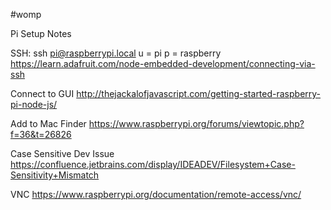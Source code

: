 #womp

Pi Setup Notes

SSH: ssh pi@raspberrypi.local  u = pi p = raspberry
https://learn.adafruit.com/node-embedded-development/connecting-via-ssh

Connect to GUI
http://thejackalofjavascript.com/getting-started-raspberry-pi-node-js/

Add to Mac Finder
https://www.raspberrypi.org/forums/viewtopic.php?f=36&t=26826

Case Sensitive Dev Issue
https://confluence.jetbrains.com/display/IDEADEV/Filesystem+Case-Sensitivity+Mismatch

VNC
https://www.raspberrypi.org/documentation/remote-access/vnc/